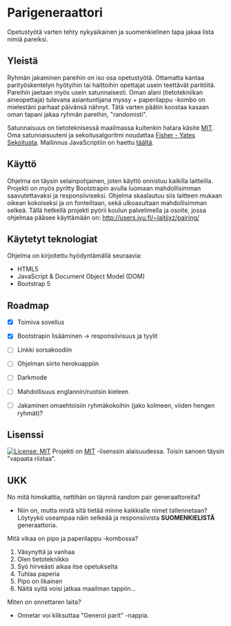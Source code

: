 # Parigeneraattori
Opetustyötä varten tehty nykyaikainen ja suomenkielinen tapa jakaa lista nimiä pareiksi.

## Yleistä
Ryhmän jakaminen pareihin on iso osa opetustyötä. Ottamatta kantaa parityöskentelyn hyötyihin tai haittoihin opettajat usein teettävät paritöitä. Pareihin jaetaan myös usein satunnaisesti. Oman alani (tietotekniikan aineopettaja) tulevana asiantuntijana myssy + paperilappu -kombo on mielestäni parhaat päivänsä nähnyt. Tätä varten päätin koostaa kasaan oman tapani jakaa ryhmän pareihin, "randomisti".

Satunnaisuus on tietoteknisessä maailmassa kuitenkin hatara käsite [MIT](https://engineering.mit.edu/engage/ask-an-engineer/can-a-computer-generate-a-truly-random-number/). Oma satunnaisuuteni ja sekoitusalgoritmi noudattaa [Fisher - Yates Sekoitusta](https://bost.ocks.org/mike/shuffle/). Mallinnus JavaScriptiin on haettu [täältä](https://stackoverflow.com/a/2450976).


## Käyttö
Ohjelma on täysin selainpohjainen, joten käyttö onnistuu kaikilla laitteilla. Projekti on myös pyritty Bootstrapin avulla luomaan mahdollisimman saavutettavaksi ja responsiiviseksi. Ohjelma skaalautuu siis laitteen mukaan oikean kokoiseksi ja on fonteiltaan, sekä ulkoasultaan mahdollisimman selkeä. Tällä hetkellä projekti pyörii koulun palvelimella ja osoite, jossa ohjelmaa pääsee käyttämään on: http://users.jyu.fi/~laitjjxz/pairing/ 

## Käytetyt teknologiat
Ohjelma on kirjoitettu hyödyntämällä seuraavia:
* HTML5
* JavaScript & Document Object Model (DOM)
* Bootstrap 5

## Roadmap
* [x] Toimiva sovellus
* [x] Bootstrapin lisääminen -> responsiivisuus ja tyylit
* [ ] Linkki sorsakoodiin
* [ ] Ohjelman siirto herokuappiin
* [ ] Darkmode
* [ ] Mahdollisuus englannin/ruotsin kieleen
* [ ] Jakaminen omaehtoisiin ryhmäkokoihin (jako kolmeen, viiden hengen ryhmät)?


## Lisenssi
[![License: MIT](https://img.shields.io/badge/License-MIT-yellow.svg)](https://opensource.org/licenses/MIT)
Projekti on [MIT](https://opensource.org/licenses/MIT) -lisenssin alaisuudessa. Toisin sanoen täysin "vapaata riistaa".

## UKK
No mitä himskattia, nettihän on täynnä random pair generaattoreita?
* Niin on, mutta mistä sitä tietää minne kaikkialle nimet tallennetaan? Löytyykö useampaa näin selkeää ja responsiivista **SUOMENKIELISTÄ** generaattoria.

Mitä vikaa on pipo ja paperilappu -kombossa?
1) Väsynyttä ja vanhaa 
2) Olen tietoteknikko 
3) Syö hirveästi aikaa itse opetukselta 
4) Tuhlaa paperia 
5) Pipo on likainen 
6) Näitä syitä voisi jatkaa maailman tappiin...

Miten on onnettaren laita?
* Onnetar voi kliksuttaa "Generoi parit" -nappia.
